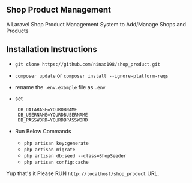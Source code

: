 ## Shop Product Management

A Laravel Shop Product Management System to Add/Manage Shops and Products

## Installation Instructions

- `git clone https://github.com/ninad198/shop_product.git`
- `composer update` or `composer install --ignore-platform-reqs`
- rename the `.env.example` file as `.env`
- set 
    
       DB_DATABASE=YOURDBNAME
       DB_USERNAME=YOURDBUSERNAME
       DB_PASSWORD=YOURDBPASSWORD
	   
	   
- Run Below Commands 
      
	- `php artisan key:generate`
	- `php artisan migrate`
	- `php artisan db:seed --class=ShopSeeder`
	- `php artisan config:cache` 
	
	
Yup that's it Please RUN `http://localhost/shop_product` URL.